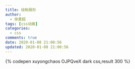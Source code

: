 ```yaml
---
title: 绘制扇形
author:
  - 徐勇超
tags: [css动画]
categories:
  - css
comments: true
date: 2020-01-08 21:00:56
updated: 2020-01-08 21:00:56
---
```


{% codepen xuyongchaos OJPQveX dark  css,result 300 %}
